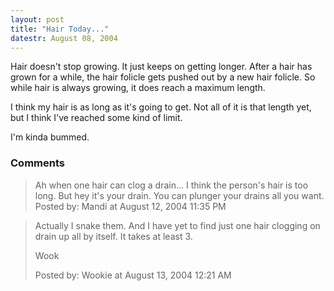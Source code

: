 ```yaml
---
layout: post
title: "Hair Today..."
datestr: August 08, 2004
---
```


Hair doesn't stop growing.  It just keeps on getting longer.  After a hair has grown for a while, the hair folicle gets pushed out by a new hair folicle.  So while hair is always growing, it does reach a maximum length.

I think my hair is as long as it's going to get.  Not all of it is that length yet, but I think I've reached some kind of limit.

I'm kinda bummed.

### Comments

<blockquote>
Ah when one hair can clog a drain... I think the person's hair is too long. But hey it's your drain.  You can plunger your drains all you want.
<div class="post-meta">Posted by: Mandi at August 12, 2004 11:35 PM</div> </blockquote>
<blockquote>
Actually I snake them.  And I have yet to find just one hair clogging on drain up all by itself.  It takes at least 3.

Wook
<div class="post-meta">Posted by: Wookie at August 13, 2004 12:21 AM</div> </blockquote>

